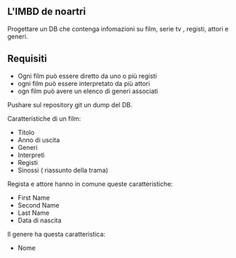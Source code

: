 ## L'IMBD de noartri
Progettare un DB che contenga infomazioni su film, serie tv , registi, attori e generi.

## Requisiti

- Ogni film può essere diretto da uno o più registi
- ogni film può essere interpretato da più attori 
- ogn film può avere un elenco di generi associati

Pushare sul repository git un dump del DB.

Caratteristiche di un film:
- Titolo
- Anno di uscita
- Generi
- Interpreti
- Registi
- Sinossi ( riassunto della trama)

Regista e attore hanno in comune queste caratteristiche:

- First Name
- Second Name
- Last Name
- Data di nascita

Il genere ha questa caratteristica:
- Nome